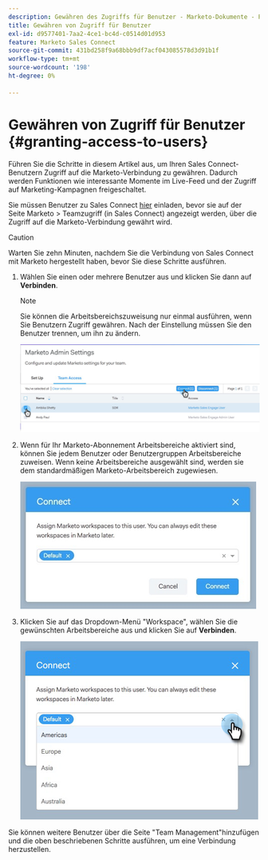 ```yaml
---
description: Gewähren des Zugriffs für Benutzer - Marketo-Dokumente - Produktdokumentation
title: Gewähren von Zugriff für Benutzer
exl-id: d9577401-7aa2-4ce1-bc4d-c0514d01d953
feature: Marketo Sales Connect
source-git-commit: 431bd258f9a68bbb9df7acf043085578d3d91b1f
workflow-type: tm+mt
source-wordcount: '198'
ht-degree: 0%

---
```


# Gewähren von Zugriff für Benutzer {#granting-access-to-users}

Führen Sie die Schritte in diesem Artikel aus, um Ihren Sales Connect-Benutzern Zugriff auf die Marketo-Verbindung zu gewähren. Dadurch werden Funktionen wie interessante Momente im Live-Feed und der Zugriff auf Marketing-Kampagnen freigeschaltet.

Sie müssen Benutzer zu Sales Connect [hier](/help/marketo/product-docs/marketo-sales-connect/admin/invite-users.md) einladen, bevor sie auf der Seite Marketo > Teamzugriff (in Sales Connect) angezeigt werden, über die Zugriff auf die Marketo-Verbindung gewährt wird.

>[!CAUTION]
>
>Warten Sie zehn Minuten, nachdem Sie die Verbindung von Sales Connect mit Marketo hergestellt haben, bevor Sie diese Schritte ausführen.

1. Wählen Sie einen oder mehrere Benutzer aus und klicken Sie dann auf **Verbinden**.

   >[!NOTE]
   >
   >Sie können die Arbeitsbereichszuweisung nur einmal ausführen, wenn Sie Benutzern Zugriff gewähren. Nach der Einstellung müssen Sie den Benutzer trennen, um ihn zu ändern.

   ![](assets/granting-access-to-users-1.png)

1. Wenn für Ihr Marketo-Abonnement Arbeitsbereiche aktiviert sind, können Sie jedem Benutzer oder Benutzergruppen Arbeitsbereiche zuweisen. Wenn keine Arbeitsbereiche ausgewählt sind, werden sie dem standardmäßigen Marketo-Arbeitsbereich zugewiesen.

   ![](assets/granting-access-to-users-2.jpg)

1. Klicken Sie auf das Dropdown-Menü &quot;Workspace&quot;, wählen Sie die gewünschten Arbeitsbereiche aus und klicken Sie auf **Verbinden**.

   ![](assets/granting-access-to-users-3.png)

Sie können weitere Benutzer über die Seite &quot;Team Management&quot;hinzufügen und die oben beschriebenen Schritte ausführen, um eine Verbindung herzustellen.

